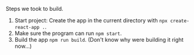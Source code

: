 Steps we took to build.

1. Start project: Create the app in the current directory with ```npx create-react-app .```.
2. Make sure the program can run ```npm start```.
3. Build the app ```npm run build```. (Don't know why were building it right now...)

